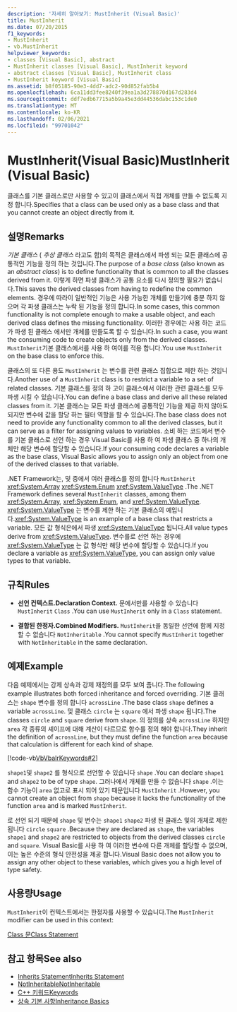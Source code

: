 ```yaml
---
description: '자세히 알아보기: MustInherit (Visual Basic)'
title: MustInherit
ms.date: 07/20/2015
f1_keywords:
- MustInherit
- vb.MustInherit
helpviewer_keywords:
- classes [Visual Basic], abstract
- MustInherit classes [Visual Basic], MustInherit keyword
- abstract classes [Visual Basic], MustInherit class
- MustInherit keyword [Visual Basic]
ms.assetid: b8f05185-90e3-4dd7-adc2-90d852fab5b4
ms.openlocfilehash: 6ca11dd3fee8240f39ea1a3d278870d167d283d4
ms.sourcegitcommit: ddf7edb67715a5b9a45e3dd44536dabc153c1de0
ms.translationtype: MT
ms.contentlocale: ko-KR
ms.lasthandoff: 02/06/2021
ms.locfileid: "99701042"
---
```

# <a name="mustinherit-visual-basic"></a><span data-ttu-id="f9929-103">MustInherit(Visual Basic)</span><span class="sxs-lookup"><span data-stu-id="f9929-103">MustInherit (Visual Basic)</span></span>

<span data-ttu-id="f9929-104">클래스를 기본 클래스로만 사용할 수 있고이 클래스에서 직접 개체를 만들 수 없도록 지정 합니다.</span><span class="sxs-lookup"><span data-stu-id="f9929-104">Specifies that a class can be used only as a base class and that you cannot create an object directly from it.</span></span>  
  
## <a name="remarks"></a><span data-ttu-id="f9929-105">설명</span><span class="sxs-lookup"><span data-stu-id="f9929-105">Remarks</span></span>  

 <span data-ttu-id="f9929-106">*기본 클래스* ( *추상 클래스* 라고도 함)의 목적은 클래스에서 파생 되는 모든 클래스에 공통적인 기능을 정의 하는 것입니다.</span><span class="sxs-lookup"><span data-stu-id="f9929-106">The purpose of a *base class* (also known as an *abstract class*) is to define functionality that is common to all the classes derived from it.</span></span> <span data-ttu-id="f9929-107">이렇게 하면 파생 클래스가 공통 요소를 다시 정의할 필요가 없습니다.</span><span class="sxs-lookup"><span data-stu-id="f9929-107">This saves the derived classes from having to redefine the common elements.</span></span> <span data-ttu-id="f9929-108">경우에 따라이 일반적인 기능은 사용 가능한 개체를 만들기에 충분 하지 않으며 각 파생 클래스는 누락 된 기능을 정의 합니다.</span><span class="sxs-lookup"><span data-stu-id="f9929-108">In some cases, this common functionality is not complete enough to make a usable object, and each derived class defines the missing functionality.</span></span> <span data-ttu-id="f9929-109">이러한 경우에는 사용 하는 코드가 파생 된 클래스 에서만 개체를 만들도록 할 수 있습니다.</span><span class="sxs-lookup"><span data-stu-id="f9929-109">In such a case, you want the consuming code to create objects only from the derived classes.</span></span> <span data-ttu-id="f9929-110">`MustInherit`기본 클래스에서를 사용 하 여이를 적용 합니다.</span><span class="sxs-lookup"><span data-stu-id="f9929-110">You use `MustInherit` on the base class to enforce this.</span></span>  
  
 <span data-ttu-id="f9929-111">클래스의 또 다른 용도 `MustInherit` 는 변수를 관련 클래스 집합으로 제한 하는 것입니다.</span><span class="sxs-lookup"><span data-stu-id="f9929-111">Another use of a `MustInherit` class is to restrict a variable to a set of related classes.</span></span> <span data-ttu-id="f9929-112">기본 클래스를 정의 하 고이 클래스에서 이러한 관련 클래스를 모두 파생 시킬 수 있습니다.</span><span class="sxs-lookup"><span data-stu-id="f9929-112">You can define a base class and derive all these related classes from it.</span></span> <span data-ttu-id="f9929-113">기본 클래스는 모든 파생 클래스에 공통적인 기능을 제공 하지 않아도 되지만 변수에 값을 할당 하는 필터 역할을 할 수 있습니다.</span><span class="sxs-lookup"><span data-stu-id="f9929-113">The base class does not need to provide any functionality common to all the derived classes, but it can serve as a filter for assigning values to variables.</span></span> <span data-ttu-id="f9929-114">소비 하는 코드에서 변수를 기본 클래스로 선언 하는 경우 Visual Basic를 사용 하 여 파생 클래스 중 하나의 개체만 해당 변수에 할당할 수 있습니다.</span><span class="sxs-lookup"><span data-stu-id="f9929-114">If your consuming code declares a variable as the base class, Visual Basic allows you to assign only an object from one of the derived classes to that variable.</span></span>  
  
 <span data-ttu-id="f9929-115">.NET Framework는, 및 중에서 여러 클래스를 정의 합니다 `MustInherit` <xref:System.Array> <xref:System.Enum> <xref:System.ValueType> .</span><span class="sxs-lookup"><span data-stu-id="f9929-115">The .NET Framework defines several `MustInherit` classes, among them <xref:System.Array>, <xref:System.Enum>, and <xref:System.ValueType>.</span></span> <span data-ttu-id="f9929-116"><xref:System.ValueType> 는 변수를 제한 하는 기본 클래스의 예입니다.</span><span class="sxs-lookup"><span data-stu-id="f9929-116"><xref:System.ValueType> is an example of a base class that restricts a variable.</span></span> <span data-ttu-id="f9929-117">모든 값 형식은에서 파생 <xref:System.ValueType> 됩니다.</span><span class="sxs-lookup"><span data-stu-id="f9929-117">All value types derive from <xref:System.ValueType>.</span></span> <span data-ttu-id="f9929-118">변수를로 선언 하는 경우에 <xref:System.ValueType> 는 값 형식만 해당 변수에 할당할 수 있습니다.</span><span class="sxs-lookup"><span data-stu-id="f9929-118">If you declare a variable as <xref:System.ValueType>, you can assign only value types to that variable.</span></span>  
  
## <a name="rules"></a><span data-ttu-id="f9929-119">규칙</span><span class="sxs-lookup"><span data-stu-id="f9929-119">Rules</span></span>  
  
- <span data-ttu-id="f9929-120">**선언 컨텍스트.**</span><span class="sxs-lookup"><span data-stu-id="f9929-120">**Declaration Context.**</span></span> <span data-ttu-id="f9929-121">문에서만를 사용할 수 있습니다 `MustInherit` `Class` .</span><span class="sxs-lookup"><span data-stu-id="f9929-121">You can use `MustInherit` only in a `Class` statement.</span></span>  
  
- <span data-ttu-id="f9929-122">**결합된 한정자.**</span><span class="sxs-lookup"><span data-stu-id="f9929-122">**Combined Modifiers.**</span></span> <span data-ttu-id="f9929-123">`MustInherit`을 동일한 선언에 함께 지정할 수 없습니다 `NotInheritable` .</span><span class="sxs-lookup"><span data-stu-id="f9929-123">You cannot specify `MustInherit` together with `NotInheritable` in the same declaration.</span></span>  
  
## <a name="example"></a><span data-ttu-id="f9929-124">예제</span><span class="sxs-lookup"><span data-stu-id="f9929-124">Example</span></span>  

 <span data-ttu-id="f9929-125">다음 예제에서는 강제 상속과 강제 재정의를 모두 보여 줍니다.</span><span class="sxs-lookup"><span data-stu-id="f9929-125">The following example illustrates both forced inheritance and forced overriding.</span></span> <span data-ttu-id="f9929-126">기본 클래스는 `shape` 변수를 정의 합니다 `acrossLine` .</span><span class="sxs-lookup"><span data-stu-id="f9929-126">The base class `shape` defines a variable `acrossLine`.</span></span> <span data-ttu-id="f9929-127">및 클래스 `circle` 는 `square` 에서 파생 `shape` 됩니다.</span><span class="sxs-lookup"><span data-stu-id="f9929-127">The classes `circle` and `square` derive from `shape`.</span></span> <span data-ttu-id="f9929-128">의 정의를 상속 `acrossLine` 하지만 `area` 각 종류의 셰이프에 대해 계산이 다르므로 함수를 정의 해야 합니다.</span><span class="sxs-lookup"><span data-stu-id="f9929-128">They inherit the definition of `acrossLine`, but they must define the function `area` because that calculation is different for each kind of shape.</span></span>  
  
 [!code-vb[VbVbalrKeywords#2](~/samples/snippets/visualbasic/VS_Snippets_VBCSharp/VbVbalrKeywords/VB/Class1.vb#2)]  
  
 <span data-ttu-id="f9929-129">`shape1`및 `shape2` 를 형식으로 선언할 수 있습니다 `shape` .</span><span class="sxs-lookup"><span data-stu-id="f9929-129">You can declare `shape1` and `shape2` to be of type `shape`.</span></span> <span data-ttu-id="f9929-130">그러나에서 개체를 만들 수 없습니다 `shape` .이는 함수 기능이 `area` 없고로 표시 되어 있기 때문입니다 `MustInherit` .</span><span class="sxs-lookup"><span data-stu-id="f9929-130">However, you cannot create an object from `shape` because it lacks the functionality of the function `area` and is marked `MustInherit`.</span></span>  
  
 <span data-ttu-id="f9929-131">로 선언 되기 때문에 `shape` 및 변수는 `shape1` `shape2` 파생 된 클래스 및의 개체로 제한 됩니다 `circle` `square` .</span><span class="sxs-lookup"><span data-stu-id="f9929-131">Because they are declared as `shape`, the variables `shape1` and `shape2` are restricted to objects from the derived classes `circle` and `square`.</span></span> <span data-ttu-id="f9929-132">Visual Basic를 사용 하 여 이러한 변수에 다른 개체를 할당할 수 없으며,이는 높은 수준의 형식 안전성을 제공 합니다.</span><span class="sxs-lookup"><span data-stu-id="f9929-132">Visual Basic does not allow you to assign any other object to these variables, which gives you a high level of type safety.</span></span>  
  
## <a name="usage"></a><span data-ttu-id="f9929-133">사용량</span><span class="sxs-lookup"><span data-stu-id="f9929-133">Usage</span></span>  

 <span data-ttu-id="f9929-134">`MustInherit`이 컨텍스트에서는 한정자를 사용할 수 있습니다.</span><span class="sxs-lookup"><span data-stu-id="f9929-134">The `MustInherit` modifier can be used in this context:</span></span>  
  
 [<span data-ttu-id="f9929-135">Class 문</span><span class="sxs-lookup"><span data-stu-id="f9929-135">Class Statement</span></span>](../statements/class-statement.md)  
  
## <a name="see-also"></a><span data-ttu-id="f9929-136">참고 항목</span><span class="sxs-lookup"><span data-stu-id="f9929-136">See also</span></span>

- [<span data-ttu-id="f9929-137">Inherits Statement</span><span class="sxs-lookup"><span data-stu-id="f9929-137">Inherits Statement</span></span>](../statements/inherits-statement.md)
- [<span data-ttu-id="f9929-138">NotInheritable</span><span class="sxs-lookup"><span data-stu-id="f9929-138">NotInheritable</span></span>](notinheritable.md)
- [<span data-ttu-id="f9929-139">C++ 키워드</span><span class="sxs-lookup"><span data-stu-id="f9929-139">Keywords</span></span>](../keywords/index.md)
- [<span data-ttu-id="f9929-140">상속 기본 사항</span><span class="sxs-lookup"><span data-stu-id="f9929-140">Inheritance Basics</span></span>](../../programming-guide/language-features/objects-and-classes/inheritance-basics.md)
